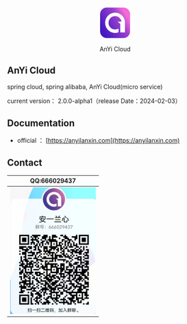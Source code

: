 <p align="center">
	<a href="https://anyilanxin.com"><img src="./docs/images/logo.png" width="14%"></a>
</p>
<p align="center">
	AnYi Cloud
</p>

AnYi Cloud
-----------------------------------
spring cloud, spring alibaba, AnYi Cloud(micro service)

current version： 2.0.0-alpha1（release Date：2024-02-03）


Documentation
-----------------------------------

- official ： [https://anyilanxin.com](https://anyilanxin.com)

Contact
-----------------------------------

| QQ:666029437                                       |
|----------------------------------------------------|
| <img src="./docs/images/qq_group.jpg" width="200"> |
